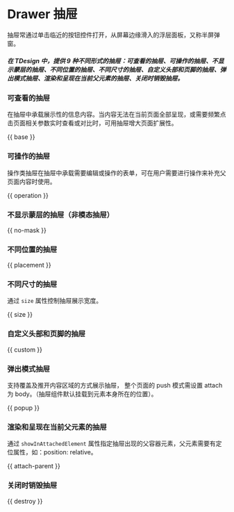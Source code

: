 # Drawer 抽屉

抽屉常通过单击临近的按钮控件打开，从屏幕边缘滑入的浮层面板，又称半屏弹窗。

##### 在 TDesign 中，提供 9 种不同形式的抽屉：可查看的抽屉、可操作的抽屉、不显示蒙层的抽屉、不同位置的抽屉、不同尺寸的抽屉、自定义头部和页脚的抽屉、弹出模式抽屉、渲染和呈现在当前父元素的抽屉、关闭时销毁抽屉。

### 可查看的抽屉

在抽屉中承载展示性的信息内容。当内容无法在当前页面全部呈现，或需要频繁点击页面相关参数实时查看或对比时，可用抽屉增大页面扩展性。

{{ base }}

### 可操作的抽屉

操作类抽屉在抽屉中承载需要编辑或操作的表单，可在用户需要进行操作来补充父页面内容时使用。

{{ operation }}

### 不显示蒙层的抽屉（非模态抽屉）

{{ no-mask }}

### 不同位置的抽屉

{{ placement }}

### 不同尺寸的抽屉

通过 `size` 属性控制抽屉展示宽度。

{{ size }}

### 自定义头部和页脚的抽屉

{{ custom }}

### 弹出模式抽屉
支持覆盖及推开内容区域的方式展示抽屉，
整个页面的 push 模式需设置 attach 为 body。（抽屉组件默认挂载到元素本身所在的位置）。

{{ popup }}

### 渲染和呈现在当前父元素的抽屉

通过 `showInAttachedElement` 属性指定抽屉出现的父容器元素，父元素需要有定位属性，如：position: relative。

{{ attach-parent }}

### 关闭时销毁抽屉

{{ destroy }}
